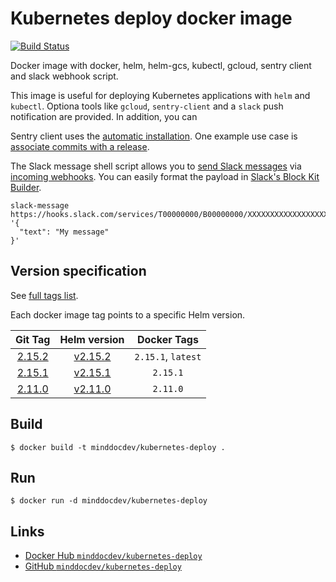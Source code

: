 # Kubernetes deploy docker image

[![Build Status](https://travis-ci.org/minddocdev/kubernetes-deploy.svg?branch=master)](https://travis-ci.org/mind-doc/kubernetes-deploy)

Docker image with docker, helm, helm-gcs, kubectl, gcloud, sentry client and slack webhook script.

This image is useful for deploying Kubernetes applications with `helm` and `kubectl`. Optiona tools like `gcloud`, `sentry-client` and a `slack` push notification are provided. In addition, you can 

Sentry client uses the [automatic installation](https://docs.sentry.io/cli/installation/#automatic-installation). One example use case is [associate commits with a release](https://docs.sentry.io/workflow/releases/#associate-commits-with-a-release).

The Slack message shell script allows you to [send Slack messages](https://api.slack.com/messaging/sending) via [incoming webhooks](https://api.slack.com/incoming-webhooks). You can easily format the payload in [Slack's Block Kit Builder](https://api.slack.com/tools/block-kit-builder).

```
slack-message https://hooks.slack.com/services/T00000000/B00000000/XXXXXXXXXXXXXXXXXXXXXXXX '{
  "text": "My message"
}'
```

## Version specification

See [full tags list](https://cloud.docker.com/u/minddocdev/repository/docker/minddocdev/kubernetes-deploy/tags).

Each docker image tag points to a specific Helm version.

| Git Tag                                                                        | Helm version                                                 | Docker Tags        |
| :----------------------------------------------------------------------------: |:----------------------------------------------------:        | :-----------------:|
| [2.15.2](https://github.com/minddocdev/kubernetes-deploy/releases/tag/2.15.2) | [v2.15.2](https://github.com/helm/helm/releases/tag/v2.15.2) | `2.15.1`, `latest` |
| [2.15.1](https://github.com/minddocdev/kubernetes-deploy/releases/tag/2.15.1) | [v2.15.1](https://github.com/helm/helm/releases/tag/v2.15.1) | `2.15.1` |
| [2.11.0](https://github.com/minddocdev/kubernetes-deploy/releases/tag/2.11.0)  | [v2.11.0](https://github.com/helm/helm/releases/tag/v2.11.0) | `2.11.0`           |

## Build

```
$ docker build -t minddocdev/kubernetes-deploy .
```

## Run

```
$ docker run -d minddocdev/kubernetes-deploy
```

## Links

* [Docker Hub `minddocdev/kubernetes-deploy`](https://hub.docker.com/r/minddocdev/kubernetes-deploy)
* [GitHub `minddocdev/kubernetes-deploy`](https://github.com/minddocdev/kubernetes-deploy)

